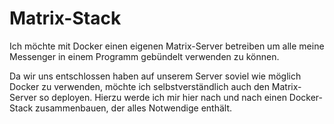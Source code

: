 # Matrix-Stack
Ich möchte mit Docker einen eigenen Matrix-Server betreiben um alle meine Messenger in einem Programm gebündelt verwenden zu können.

Da wir uns entschlossen haben auf unserem Server soviel wie möglich Docker zu verwenden, möchte ich selbstverständlich auch den Matrix-Server so deployen. 
Hierzu werde ich mir hier nach und nach einen Docker-Stack zusammenbauen, der alles Notwendige enthält.